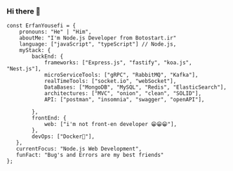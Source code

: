 ### Hi there 👋

    const ErfanYousefi = {     
        pronouns: "He" | "Him",     
        aboutMe: "I'm Node.js Developer from Botostart.ir"
        language: ["javaScript", "typeScript"] // Node.js,         
        myStack: {             
            backEnd: {             
                frameworks: ["Express.js", "fastify", "koa.js", "Nest.js"],                   
                microServiceTools: ["gRPC", "RabbitMQ", "Kafka"],
                realTimeTools: ["socket.io", "webSocket"],
                DataBases: ["MongoDB", "MySQL", "Redis", "ElasticSearch"],
                architectures: ["MVC", "onion", "clean", "SOLID"],
                API: ["postman", "insomnia", "swagger", "openAPI"],
          
            },         
            frontEnd: {             
                web: ["i'm not front-en developer 😁😁😁"],         
            },         
            devOps: ["Docker🐳"],               
       },    
       currentFocus: "Node.js Web Development",     
       funFact: "Bug's and Errors are my best friends" 
    };

